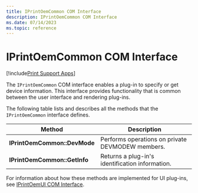 ```yaml
---
title: IPrintOemCommon COM Interface
description: IPrintOemCommon COM Interface
ms.date: 07/14/2023
ms.topic: reference
---
```


# IPrintOemCommon COM Interface

[!include[Print Support Apps](../includes/print-support-apps.md)]

The `IPrintOemCommon` COM interface enables a plug-in to specify or get device information. This interface provides functionality that is common between the user interface and rendering plug-ins.

The following table lists and describes all the methods that the `IPrintOemCommon` interface defines.

| Method | Description |
|--|--|
| **IPrintOemCommon::DevMode** | Performs operations on private DEVMODEW members. |
| **IPrintOemCommon::GetInfo** | Returns a plug-in's identification information. |

For information about how these methods are implemented for UI plug-ins, see [IPrintOemUI COM Interface](iprintoemui-com-interface.md).
